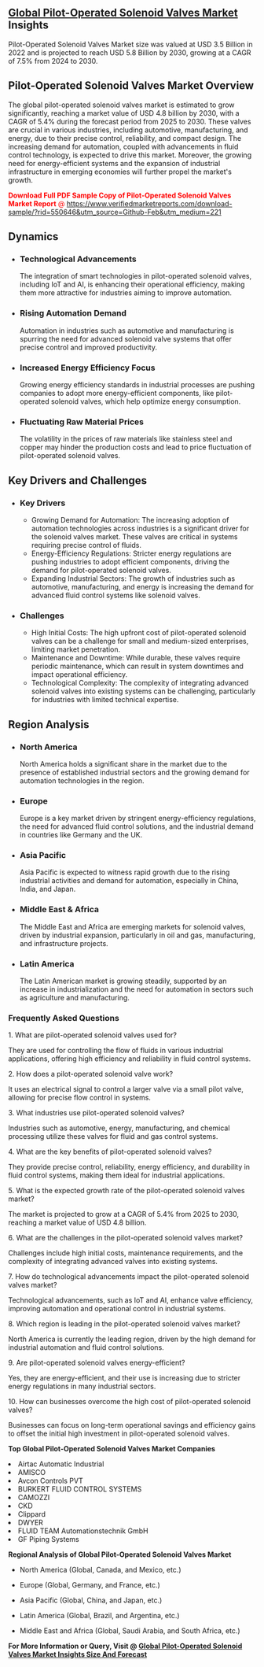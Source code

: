 <h2><a href="https://www.verifiedmarketreports.com/download-sample/?rid=550646&amp;utm_source=Github&amp;utm_medium=221" target="_blank">Global Pilot-Operated Solenoid Valves Market</a> Insights</h2><p>Pilot-Operated Solenoid Valves Market size was valued at USD 3.5 Billion in 2022 and is projected to reach USD 5.8 Billion by 2030, growing at a CAGR of 7.5% from 2024 to 2030.</p><p> <h2>Pilot-Operated Solenoid Valves Market Overview</h2> <p>The global pilot-operated solenoid valves market is estimated to grow significantly, reaching a market value of USD 4.8 billion by 2030, with a CAGR of 5.4% during the forecast period from 2025 to 2030. These valves are crucial in various industries, including automotive, manufacturing, and energy, due to their precise control, reliability, and compact design. The increasing demand for automation, coupled with advancements in fluid control technology, is expected to drive this market. Moreover, the growing need for energy-efficient systems and the expansion of industrial infrastructure in emerging economies will further propel the market's growth.</p> <p><p><span class=""><span style="color: #ff0000;"><strong>Download Full PDF Sample Copy of Pilot-Operated Solenoid Valves Market Report</strong> @ </span><a href="https://www.verifiedmarketreports.com/download-sample/?rid=550646&amp;utm_source=Github-Feb&amp;utm_medium=221" target="_blank">https://www.verifiedmarketreports.com/download-sample/?rid=550646&amp;utm_source=Github-Feb&amp;utm_medium=221</a></span></p></p> <h2>Dynamics</h2> <ul> <li><h3>Technological Advancements</h3> The integration of smart technologies in pilot-operated solenoid valves, including IoT and AI, is enhancing their operational efficiency, making them more attractive for industries aiming to improve automation. </li> <li><h3>Rising Automation Demand</h3> Automation in industries such as automotive and manufacturing is spurring the need for advanced solenoid valve systems that offer precise control and improved productivity. </li> <li><h3>Increased Energy Efficiency Focus</h3> Growing energy efficiency standards in industrial processes are pushing companies to adopt more energy-efficient components, like pilot-operated solenoid valves, which help optimize energy consumption. </li> <li><h3>Fluctuating Raw Material Prices</h3> The volatility in the prices of raw materials like stainless steel and copper may hinder the production costs and lead to price fluctuation of pilot-operated solenoid valves. </li> </ul> <h2>Key Drivers and Challenges</h2> <ul> <li><h3>Key Drivers</h3> <ul> <li>Growing Demand for Automation: The increasing adoption of automation technologies across industries is a significant driver for the solenoid valves market. These valves are critical in systems requiring precise control of fluids.</li> <li>Energy-Efficiency Regulations: Stricter energy regulations are pushing industries to adopt efficient components, driving the demand for pilot-operated solenoid valves.</li> <li>Expanding Industrial Sectors: The growth of industries such as automotive, manufacturing, and energy is increasing the demand for advanced fluid control systems like solenoid valves.</li> </ul> </li> <li><h3>Challenges</h3> <ul> <li>High Initial Costs: The high upfront cost of pilot-operated solenoid valves can be a challenge for small and medium-sized enterprises, limiting market penetration.</li> <li>Maintenance and Downtime: While durable, these valves require periodic maintenance, which can result in system downtimes and impact operational efficiency.</li> <li>Technological Complexity: The complexity of integrating advanced solenoid valves into existing systems can be challenging, particularly for industries with limited technical expertise.</li> </ul> </li> </ul> <h2>Region Analysis</h2> <ul> <li><h3>North America</h3> North America holds a significant share in the market due to the presence of established industrial sectors and the growing demand for automation technologies in the region. </li> <li><h3>Europe</h3> Europe is a key market driven by stringent energy-efficiency regulations, the need for advanced fluid control solutions, and the industrial demand in countries like Germany and the UK. </li> <li><h3>Asia Pacific</h3> Asia Pacific is expected to witness rapid growth due to the rising industrial activities and demand for automation, especially in China, India, and Japan. </li> <li><h3>Middle East & Africa</h3> The Middle East and Africa are emerging markets for solenoid valves, driven by industrial expansion, particularly in oil and gas, manufacturing, and infrastructure projects. </li> <li><h3>Latin America</h3> The Latin American market is growing steadily, supported by an increase in industrialization and the need for automation in sectors such as agriculture and manufacturing.</li> </ul> <h3>Frequently Asked Questions</h3> <p>1. What are pilot-operated solenoid valves used for?</p> <p>They are used for controlling the flow of fluids in various industrial applications, offering high efficiency and reliability in fluid control systems.</p> <p>2. How does a pilot-operated solenoid valve work?</p> <p>It uses an electrical signal to control a larger valve via a small pilot valve, allowing for precise flow control in systems.</p> <p>3. What industries use pilot-operated solenoid valves?</p> <p>Industries such as automotive, energy, manufacturing, and chemical processing utilize these valves for fluid and gas control systems.</p> <p>4. What are the key benefits of pilot-operated solenoid valves?</p> <p>They provide precise control, reliability, energy efficiency, and durability in fluid control systems, making them ideal for industrial applications.</p> <p>5. What is the expected growth rate of the pilot-operated solenoid valves market?</p> <p>The market is projected to grow at a CAGR of 5.4% from 2025 to 2030, reaching a market value of USD 4.8 billion.</p> <p>6. What are the challenges in the pilot-operated solenoid valves market?</p> <p>Challenges include high initial costs, maintenance requirements, and the complexity of integrating advanced valves into existing systems.</p> <p>7. How do technological advancements impact the pilot-operated solenoid valves market?</p> <p>Technological advancements, such as IoT and AI, enhance valve efficiency, improving automation and operational control in industrial systems.</p> <p>8. Which region is leading in the pilot-operated solenoid valves market?</p> <p>North America is currently the leading region, driven by the high demand for industrial automation and fluid control solutions.</p> <p>9. Are pilot-operated solenoid valves energy-efficient?</p> <p>Yes, they are energy-efficient, and their use is increasing due to stricter energy regulations in many industrial sectors.</p> <p>10. How can businesses overcome the high cost of pilot-operated solenoid valves?</p> <p>Businesses can focus on long-term operational savings and efficiency gains to offset the initial high investment in pilot-operated solenoid valves.</p> </p><p><strong>Top Global Pilot-Operated Solenoid Valves Market Companies</strong></p><div data-test-id=""><p><li>Airtac Automatic Industrial</li><li> AMISCO</li><li> Avcon Controls PVT</li><li> BURKERT FLUID CONTROL SYSTEMS</li><li> CAMOZZI</li><li> CKD</li><li> Clippard</li><li> DWYER</li><li> FLUID TEAM Automationstechnik GmbH</li><li> GF Piping Systems</li></p><div><strong>Regional Analysis of&nbsp;Global Pilot-Operated Solenoid Valves Market</strong></div><ul><li dir="ltr"><p dir="ltr">North America&nbsp;(Global, Canada, and Mexico, etc.)</p></li><li dir="ltr"><p dir="ltr">Europe (Global, Germany, and France, etc.)</p></li><li dir="ltr"><p dir="ltr">Asia Pacific&nbsp;(Global, China, and Japan, etc.)</p></li><li dir="ltr"><p dir="ltr">Latin America&nbsp;(Global, Brazil, and Argentina, etc.)</p></li><li dir="ltr">Middle East and Africa&nbsp;(Global, Saudi Arabia, and South Africa, etc.)</li></ul><p><strong>For More Information or Query, Visit @&nbsp;</strong><strong><a href="https://www.verifiedmarketreports.com/product/pilot-operated-solenoid-valves-market-size-and-forecast-2/?utm_source=Github&amp;utm_medium=221" target="_blank">Global Pilot-Operated Solenoid Valves Market Insights Size And Forecast</a></strong></p></div>
